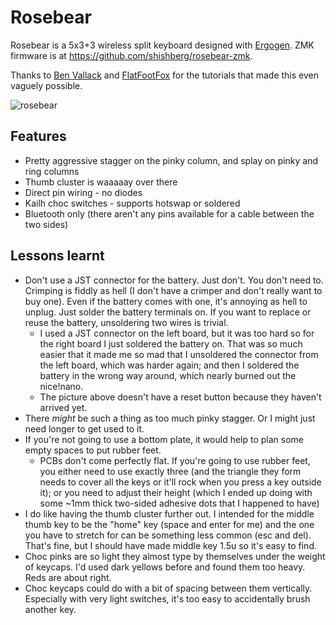 # Rosebear

Rosebear is a 5x3+3 wireless split keyboard designed with [Ergogen](https://ergogen.xyz/). ZMK firmware is at https://github.com/shishberg/rosebear-zmk.

Thanks to [Ben Vallack](https://www.youtube.com/watch?v=M_VuXVErD6E) and [FlatFootFox](https://flatfootfox.com/ergogen-part5-kicad-firmware-assembly/) for the tutorials that made this even vaguely possible.

![rosebear](https://github.com/shishberg/rosebear/assets/12688008/9735eabc-7018-48e4-b3d0-37bc83f5b572)

## Features
- Pretty aggressive stagger on the pinky column, and splay on pinky and ring columns
- Thumb cluster is waaaaay over there
- Direct pin wiring - no diodes
- Kailh choc switches - supports hotswap or soldered
- Bluetooth only (there aren't any pins available for a cable between the two sides)

## Lessons learnt
- Don't use a JST connector for the battery. Just don't. You don't need to. Crimping is fiddly as hell (I don't have a crimper and don't really want to buy one). Even if the battery comes with one, it's annoying as hell to unplug. Just solder the battery terminals on. If you want to replace or reuse the battery, unsoldering two wires is trivial.
  - I used a JST connector on the left board, but it was too hard so for the right board I just soldered the battery on. That was so much easier that it made me so mad that I unsoldered the connector from the left board, which was harder again; and then I soldered the battery in the wrong way around, which nearly burned out the nice!nano.
  - The picture above doesn't have a reset button because they haven't arrived yet.
- There _might_ be such a thing as too much pinky stagger. Or I might just need longer to get used to it.
- If you're not going to use a bottom plate, it would help to plan some empty spaces to put rubber feet.
  - PCBs don't come perfectly flat. If you're going to use rubber feet, you either need to use exactly three (and the triangle they form needs to cover all the keys or it'll rock when you press a key outside it); or you need to adjust their height (which I ended up doing with some ~1mm thick two-sided adhesive dots that I happened to have)
- I do like having the thumb cluster further out. I intended for the middle thumb key to be the "home" key (space and enter for me) and the one you have to stretch for can be something less common (esc and del). That's fine, but I should have made middle key 1.5u so it's easy to find.
- Choc pinks are so light they almost type by themselves under the weight of keycaps. I'd used dark yellows before and found them too heavy. Reds are about right.
- Choc keycaps could do with a bit of spacing between them vertically. Especially with very light switches, it's too easy to accidentally brush another key.
